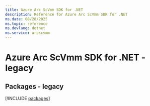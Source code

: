 ```yaml
---
title: Azure Arc ScVmm SDK for .NET
description: Reference for Azure Arc ScVmm SDK for .NET
ms.date: 08/28/2025
ms.topic: reference
ms.devlang: dotnet
ms.service: arcscvmm
---
```

# Azure Arc ScVmm SDK for .NET - legacy
## Packages - legacy
[!INCLUDE [packages](arc-scvmm-index.md)]